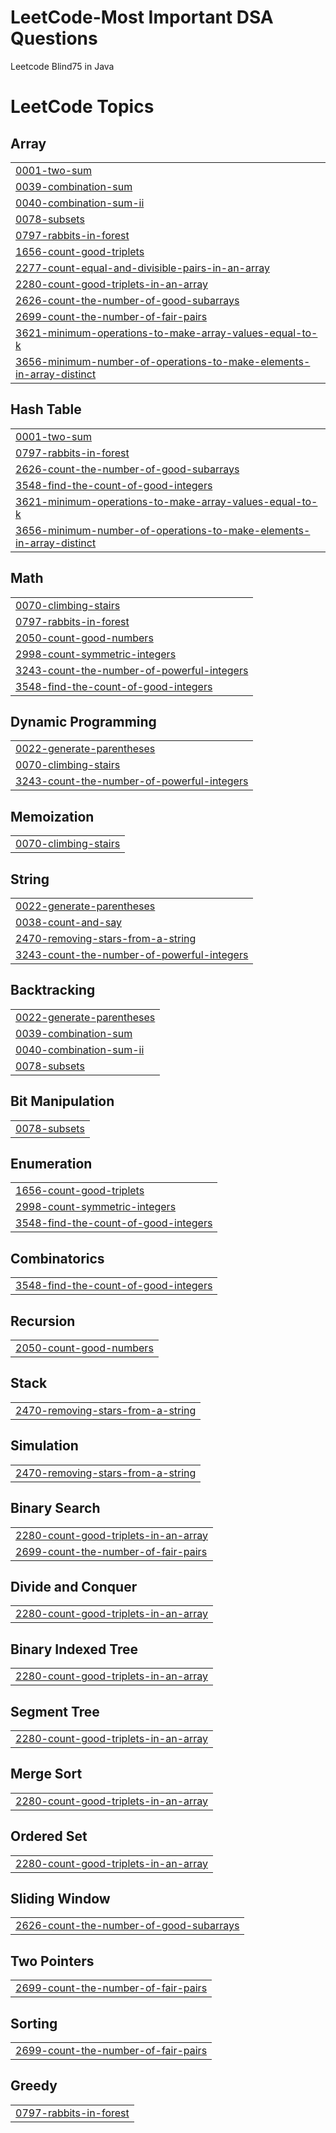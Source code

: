 # LeetCode-Most Important DSA Questions
Leetcode Blind75 in Java

<!---LeetCode Topics Start-->
# LeetCode Topics
## Array
|  |
| ------- |
| [0001-two-sum](https://github.com/TanviGupta7/LeetCode-Blind75/tree/master/0001-two-sum) |
| [0039-combination-sum](https://github.com/TanviGupta7/LeetCode-Blind75/tree/master/0039-combination-sum) |
| [0040-combination-sum-ii](https://github.com/TanviGupta7/LeetCode-Blind75/tree/master/0040-combination-sum-ii) |
| [0078-subsets](https://github.com/TanviGupta7/LeetCode-Blind75/tree/master/0078-subsets) |
| [0797-rabbits-in-forest](https://github.com/TanviGupta7/LeetCode-Blind75/tree/master/0797-rabbits-in-forest) |
| [1656-count-good-triplets](https://github.com/TanviGupta7/LeetCode-Blind75/tree/master/1656-count-good-triplets) |
| [2277-count-equal-and-divisible-pairs-in-an-array](https://github.com/TanviGupta7/LeetCode-Blind75/tree/master/2277-count-equal-and-divisible-pairs-in-an-array) |
| [2280-count-good-triplets-in-an-array](https://github.com/TanviGupta7/LeetCode-Blind75/tree/master/2280-count-good-triplets-in-an-array) |
| [2626-count-the-number-of-good-subarrays](https://github.com/TanviGupta7/LeetCode-Blind75/tree/master/2626-count-the-number-of-good-subarrays) |
| [2699-count-the-number-of-fair-pairs](https://github.com/TanviGupta7/LeetCode-Blind75/tree/master/2699-count-the-number-of-fair-pairs) |
| [3621-minimum-operations-to-make-array-values-equal-to-k](https://github.com/TanviGupta7/LeetCode-Blind75/tree/master/3621-minimum-operations-to-make-array-values-equal-to-k) |
| [3656-minimum-number-of-operations-to-make-elements-in-array-distinct](https://github.com/TanviGupta7/LeetCode-Blind75/tree/master/3656-minimum-number-of-operations-to-make-elements-in-array-distinct) |
## Hash Table
|  |
| ------- |
| [0001-two-sum](https://github.com/TanviGupta7/LeetCode-Blind75/tree/master/0001-two-sum) |
| [0797-rabbits-in-forest](https://github.com/TanviGupta7/LeetCode-Blind75/tree/master/0797-rabbits-in-forest) |
| [2626-count-the-number-of-good-subarrays](https://github.com/TanviGupta7/LeetCode-Blind75/tree/master/2626-count-the-number-of-good-subarrays) |
| [3548-find-the-count-of-good-integers](https://github.com/TanviGupta7/LeetCode-Blind75/tree/master/3548-find-the-count-of-good-integers) |
| [3621-minimum-operations-to-make-array-values-equal-to-k](https://github.com/TanviGupta7/LeetCode-Blind75/tree/master/3621-minimum-operations-to-make-array-values-equal-to-k) |
| [3656-minimum-number-of-operations-to-make-elements-in-array-distinct](https://github.com/TanviGupta7/LeetCode-Blind75/tree/master/3656-minimum-number-of-operations-to-make-elements-in-array-distinct) |
## Math
|  |
| ------- |
| [0070-climbing-stairs](https://github.com/TanviGupta7/LeetCode-Blind75/tree/master/0070-climbing-stairs) |
| [0797-rabbits-in-forest](https://github.com/TanviGupta7/LeetCode-Blind75/tree/master/0797-rabbits-in-forest) |
| [2050-count-good-numbers](https://github.com/TanviGupta7/LeetCode-Blind75/tree/master/2050-count-good-numbers) |
| [2998-count-symmetric-integers](https://github.com/TanviGupta7/LeetCode-Blind75/tree/master/2998-count-symmetric-integers) |
| [3243-count-the-number-of-powerful-integers](https://github.com/TanviGupta7/LeetCode-Blind75/tree/master/3243-count-the-number-of-powerful-integers) |
| [3548-find-the-count-of-good-integers](https://github.com/TanviGupta7/LeetCode-Blind75/tree/master/3548-find-the-count-of-good-integers) |
## Dynamic Programming
|  |
| ------- |
| [0022-generate-parentheses](https://github.com/TanviGupta7/LeetCode-Blind75/tree/master/0022-generate-parentheses) |
| [0070-climbing-stairs](https://github.com/TanviGupta7/LeetCode-Blind75/tree/master/0070-climbing-stairs) |
| [3243-count-the-number-of-powerful-integers](https://github.com/TanviGupta7/LeetCode-Blind75/tree/master/3243-count-the-number-of-powerful-integers) |
## Memoization
|  |
| ------- |
| [0070-climbing-stairs](https://github.com/TanviGupta7/LeetCode-Blind75/tree/master/0070-climbing-stairs) |
## String
|  |
| ------- |
| [0022-generate-parentheses](https://github.com/TanviGupta7/LeetCode-Blind75/tree/master/0022-generate-parentheses) |
| [0038-count-and-say](https://github.com/TanviGupta7/LeetCode-Blind75/tree/master/0038-count-and-say) |
| [2470-removing-stars-from-a-string](https://github.com/TanviGupta7/LeetCode-Blind75/tree/master/2470-removing-stars-from-a-string) |
| [3243-count-the-number-of-powerful-integers](https://github.com/TanviGupta7/LeetCode-Blind75/tree/master/3243-count-the-number-of-powerful-integers) |
## Backtracking
|  |
| ------- |
| [0022-generate-parentheses](https://github.com/TanviGupta7/LeetCode-Blind75/tree/master/0022-generate-parentheses) |
| [0039-combination-sum](https://github.com/TanviGupta7/LeetCode-Blind75/tree/master/0039-combination-sum) |
| [0040-combination-sum-ii](https://github.com/TanviGupta7/LeetCode-Blind75/tree/master/0040-combination-sum-ii) |
| [0078-subsets](https://github.com/TanviGupta7/LeetCode-Blind75/tree/master/0078-subsets) |
## Bit Manipulation
|  |
| ------- |
| [0078-subsets](https://github.com/TanviGupta7/LeetCode-Blind75/tree/master/0078-subsets) |
## Enumeration
|  |
| ------- |
| [1656-count-good-triplets](https://github.com/TanviGupta7/LeetCode-Blind75/tree/master/1656-count-good-triplets) |
| [2998-count-symmetric-integers](https://github.com/TanviGupta7/LeetCode-Blind75/tree/master/2998-count-symmetric-integers) |
| [3548-find-the-count-of-good-integers](https://github.com/TanviGupta7/LeetCode-Blind75/tree/master/3548-find-the-count-of-good-integers) |
## Combinatorics
|  |
| ------- |
| [3548-find-the-count-of-good-integers](https://github.com/TanviGupta7/LeetCode-Blind75/tree/master/3548-find-the-count-of-good-integers) |
## Recursion
|  |
| ------- |
| [2050-count-good-numbers](https://github.com/TanviGupta7/LeetCode-Blind75/tree/master/2050-count-good-numbers) |
## Stack
|  |
| ------- |
| [2470-removing-stars-from-a-string](https://github.com/TanviGupta7/LeetCode-Blind75/tree/master/2470-removing-stars-from-a-string) |
## Simulation
|  |
| ------- |
| [2470-removing-stars-from-a-string](https://github.com/TanviGupta7/LeetCode-Blind75/tree/master/2470-removing-stars-from-a-string) |
## Binary Search
|  |
| ------- |
| [2280-count-good-triplets-in-an-array](https://github.com/TanviGupta7/LeetCode-Blind75/tree/master/2280-count-good-triplets-in-an-array) |
| [2699-count-the-number-of-fair-pairs](https://github.com/TanviGupta7/LeetCode-Blind75/tree/master/2699-count-the-number-of-fair-pairs) |
## Divide and Conquer
|  |
| ------- |
| [2280-count-good-triplets-in-an-array](https://github.com/TanviGupta7/LeetCode-Blind75/tree/master/2280-count-good-triplets-in-an-array) |
## Binary Indexed Tree
|  |
| ------- |
| [2280-count-good-triplets-in-an-array](https://github.com/TanviGupta7/LeetCode-Blind75/tree/master/2280-count-good-triplets-in-an-array) |
## Segment Tree
|  |
| ------- |
| [2280-count-good-triplets-in-an-array](https://github.com/TanviGupta7/LeetCode-Blind75/tree/master/2280-count-good-triplets-in-an-array) |
## Merge Sort
|  |
| ------- |
| [2280-count-good-triplets-in-an-array](https://github.com/TanviGupta7/LeetCode-Blind75/tree/master/2280-count-good-triplets-in-an-array) |
## Ordered Set
|  |
| ------- |
| [2280-count-good-triplets-in-an-array](https://github.com/TanviGupta7/LeetCode-Blind75/tree/master/2280-count-good-triplets-in-an-array) |
## Sliding Window
|  |
| ------- |
| [2626-count-the-number-of-good-subarrays](https://github.com/TanviGupta7/LeetCode-Blind75/tree/master/2626-count-the-number-of-good-subarrays) |
## Two Pointers
|  |
| ------- |
| [2699-count-the-number-of-fair-pairs](https://github.com/TanviGupta7/LeetCode-Blind75/tree/master/2699-count-the-number-of-fair-pairs) |
## Sorting
|  |
| ------- |
| [2699-count-the-number-of-fair-pairs](https://github.com/TanviGupta7/LeetCode-Blind75/tree/master/2699-count-the-number-of-fair-pairs) |
## Greedy
|  |
| ------- |
| [0797-rabbits-in-forest](https://github.com/TanviGupta7/LeetCode-Blind75/tree/master/0797-rabbits-in-forest) |
<!---LeetCode Topics End-->
